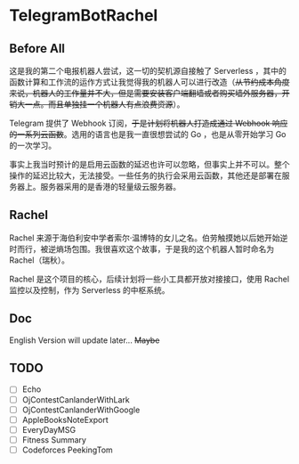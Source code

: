 # TelegramBotRachel

## Before All

这是我的第二个电报机器人尝试，这一切的契机源自接触了 Serverless ，其中的函数计算和工作流的运作方式让我觉得我的机器人可以进行改造（~~从节约成本角度来说，机器人的工作量并不大，但是需要安装客户端翻墙或者购买墙外服务器，开销大一点。而且单独挂一个机器人有点浪费资源~~）。

Telegram 提供了 Webhook 订阅，~~于是计划将机器人打造成通过 Webhook 响应的一系列云函数~~。选用的语言也是我一直很想尝试的 Go ，也是从零开始学习 Go 的一次学习。

事实上我当时预计的是启用云函数的延迟也许可以忽略，但事实上并不可以。整个操作的延迟比较大，无法接受。一些任务的执行会采用云函数，其他还是部署在服务器上。服务器采用的是香港的轻量级云服务器。

## Rachel

Rachel 来源于海伯利安中学者索尔·温博特的女儿之名。伯劳触摸她以后她开始逆时而行，被逆熵场包围。我很喜欢这个故事，于是我的这个机器人暂时命名为 Rachel（瑞秋）。

Rachel 是这个项目的核心，后续计划将一些小工具都开放对接接口，使用 Rachel 监控以及控制，作为 Serverless 的中枢系统。

## Doc

English Version will update later...
~~Maybe~~

## TODO

- [ ] Echo
- [ ] OjContestCanlanderWithLark
- [ ] OjContestCanlanderWithGoogle
- [ ] AppleBooksNoteExport
- [ ] EveryDayMSG
- [ ] Fitness Summary
- [ ] Codeforces PeekingTom